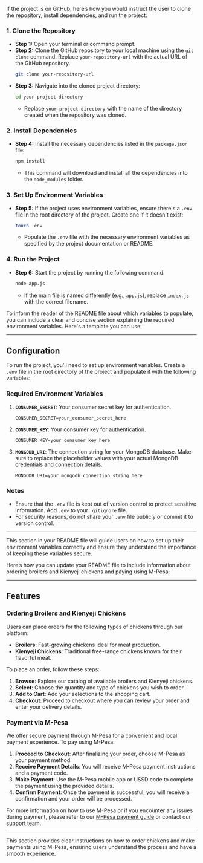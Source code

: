 If the project is on GitHub, here’s how you would instruct the user to clone the repository, install dependencies, and run the project:

### 1. **Clone the Repository**
   - **Step 1:** Open your terminal or command prompt.
   - **Step 2:** Clone the GitHub repository to your local machine using the `git clone` command. Replace `your-repository-url` with the actual URL of the GitHub repository.
     ```bash
     git clone your-repository-url
     ```
   - **Step 3:** Navigate into the cloned project directory:
     ```bash
     cd your-project-directory
     ```
     - Replace `your-project-directory` with the name of the directory created when the repository was cloned.

### 2. **Install Dependencies**
   - **Step 4:** Install the necessary dependencies listed in the `package.json` file:
     ```bash
     npm install
     ```
     - This command will download and install all the dependencies into the `node_modules` folder.

### 3. **Set Up Environment Variables**
   - **Step 5:** If the project uses environment variables, ensure there's a `.env` file in the root directory of the project. Create one if it doesn't exist:
     ```bash
     touch .env
     ```
     - Populate the `.env` file with the necessary environment variables as specified by the project documentation or README.

### 4. **Run the Project**
   - **Step 6:** Start the project by running the following command:
     ```bash
     node app.js
     ```
     - If the main file is named differently (e.g., `app.js`), replace `index.js` with the correct filename.


To inform the reader of the README file about which variables to populate, you can include a clear and concise section explaining the required environment variables. Here's a template you can use:

---

## Configuration

To run the project, you'll need to set up environment variables. Create a `.env` file in the root directory of the project and populate it with the following variables:

### Required Environment Variables

1. **`CONSUMER_SECRET`**: Your consumer secret key for authentication.
   ```plaintext
   CONSUMER_SECRET=your_consumer_secret_here
   ```

2. **`CONSUMER_KEY`**: Your consumer key for authentication.
   ```plaintext
   CONSUMER_KEY=your_consumer_key_here
   ```

3. **`MONGODB_URI`**: The connection string for your MongoDB database. Make sure to replace the placeholder values with your actual MongoDB credentials and connection details.
   ```plaintext
   MONGODB_URI=your_mongodb_connection_string_here
   ```
   

### Notes

- Ensure that the `.env` file is kept out of version control to protect sensitive information. Add `.env` to your `.gitignore` file.
- For security reasons, do not share your `.env` file publicly or commit it to version control.

---

This section in your README file will guide users on how to set up their environment variables correctly and ensure they understand the importance of keeping these variables secure.

Here’s how you can update your README file to include information about ordering broilers and Kienyeji chickens and paying using M-Pesa:

---

## Features

### Ordering Broilers and Kienyeji Chickens

Users can place orders for the following types of chickens through our platform:

- **Broilers**: Fast-growing chickens ideal for meat production.
- **Kienyeji Chickens**: Traditional free-range chickens known for their flavorful meat.

To place an order, follow these steps:

1. **Browse**: Explore our catalog of available broilers and Kienyeji chickens.
2. **Select**: Choose the quantity and type of chickens you wish to order.
3. **Add to Cart**: Add your selections to the shopping cart.
4. **Checkout**: Proceed to checkout where you can review your order and enter your delivery details.

### Payment via M-Pesa

We offer secure payment through M-Pesa for a convenient and local payment experience. To pay using M-Pesa:

1. **Proceed to Checkout**: After finalizing your order, choose M-Pesa as your payment method.
2. **Receive Payment Details**: You will receive M-Pesa payment instructions and a payment code.
3. **Make Payment**: Use the M-Pesa mobile app or USSD code to complete the payment using the provided details.
4. **Confirm Payment**: Once the payment is successful, you will receive a confirmation and your order will be processed.

For more information on how to use M-Pesa or if you encounter any issues during payment, please refer to our [M-Pesa payment guide](#) or contact our support team.

---

This section provides clear instructions on how to order chickens and make payments using M-Pesa, ensuring users understand the process and have a smooth experience.